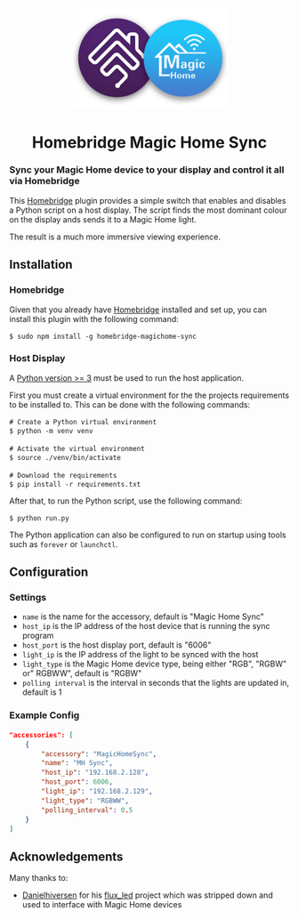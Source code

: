 <div align="center">
  <img src="/images/logo.png?raw=true" alt="Homebridge and Magic Home logos" width="275">
  <h1>Homebridge Magic Home Sync</h1>
  <span align="center">
</div>

### Sync your Magic Home device to your display and control it all via Homebridge
This [Homebridge](https://github.com/homebridge/homebridge) plugin provides a simple switch that enables and disables a Python script on a host display. The script finds the most dominant colour on the display ands sends it to a Magic Home light. 

The result is a much more immersive viewing experience.

## Installation
### Homebridge
Given that you already have [Homebridge](https://github.com/homebridge/homebridge) installed and set up, you can install this plugin with the following command: 
```
$ sudo npm install -g homebridge-magichome-sync
```

### Host Display
A [Python version >= 3](https://www.python.org) must be used to run the host application.

First you must create a virtual environment for the the projects requirements to be installed to. This can be done with the following commands:
```
# Create a Python virtual environment
$ python -m venv venv

# Activate the virtual environment
$ source ./venv/bin/activate

# Download the requirements
$ pip install -r requirements.txt
```

After that, to run the Python script, use the following command:
```
$ python run.py
```

The Python application can also be configured to run on startup using tools such as `forever` or `launchctl`.

## Configuration
### Settings
- `name` is the name for the accessory, default is "Magic Home Sync"
- `host_ip` is the IP address of the host device that is running the sync program
- `host_port` is the host display port, default is "6006"
- `light_ip` is the IP address of the light to be synced with the host
- `light_type` is the Magic Home device type, being either "RGB", "RGBW" or" RGBWW", default is "RGBW"
- `polling interval` is the interval in seconds that the lights are updated in, default is 1

### Example Config
```json
"accessories": [
    {
        "accessory": "MagicHomeSync",
        "name": "MH Sync",
        "host_ip": "192.168.2.128",
        "host_port": 6006,
        "light_ip": "192.168.2.129",
        "light_type": "RGBWW",
        "polling_interval": 0.5
    }
]
```

## Acknowledgements 
Many thanks to:
- [Danielhiversen](https://github.com/Danielhiversen) for his [flux_led](https://github.com/Danielhiversen/flux_led) project which was stripped down and used to interface with Magic Home devices
